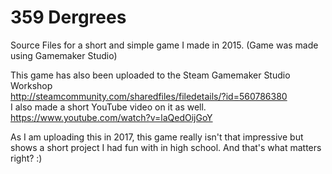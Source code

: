# 359 Dergrees
Source Files for a short and simple game I made in 2015. (Game was made using Gamemaker Studio)  
  
This game has also been uploaded to the Steam Gamemaker Studio Workshop  
http://steamcommunity.com/sharedfiles/filedetails/?id=560786380  
I also made a short YouTube video on it as well.  
https://www.youtube.com/watch?v=laQedOijGoY  
  
As I am uploading this in 2017, this game really isn't that impressive but shows a short project I had fun with in high school. And that's what matters right? :)  
